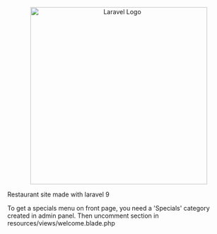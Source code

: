 <p align="center"><a href="https://laravel.com" target="_blank"><img src="https://raw.githubusercontent.com/laravel/art/master/logo-lockup/5%20SVG/2%20CMYK/1%20Full%20Color/laravel-logolockup-cmyk-red.svg" width="400" alt="Laravel Logo"></a></p>

Restaurant site made with laravel 9

To get a specials menu on front page, you need a 'Specials' category created in admin panel. Then uncomment section in resources/views/welcome.blade.php